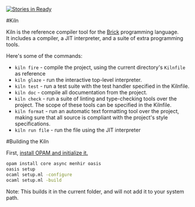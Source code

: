 [![Stories in Ready](https://badge.waffle.io/brick-lang/kiln.png?label=ready)](https://waffle.io/brick-lang/kiln)  

#Kiln


Kiln is the reference compiler tool for the [Brick](https://github.com/brick-lang/brick-lang) programming language.  
It includes a compiler, a JIT interpreter, and a suite of extra programming tools.

Here's some of the commands:  
* `kiln fire` - compile the project, using the current directory's `Kilnfile` as reference
* `kiln glaze` - run the interactive top-level interpreter. 
* `kiln test` - run a test suite with the test handler specified in the Kilnfile.
* `kiln doc` - compile all documentation from the project.
* `kiln check` - run a suite of linting and type-checking tools over the project. The scope of these tools can be specified in the Kilnfile.
* `kiln format` - run an automatic text formatting tool over the project, making sure that all source is compliant with the project's style specifications.
* `kiln run file` - run the file using the JIT interpreter

#Building the Kiln

First, [install OPAM and initialize it.](http://opam.ocaml.org/doc/Quick_Install.html)

```bash
opam install core async menhir oasis
oasis setup
ocaml setup.ml -configure
ocaml setup.ml -build
```

Note: This builds it in the current folder, and will not add it to your system path.
